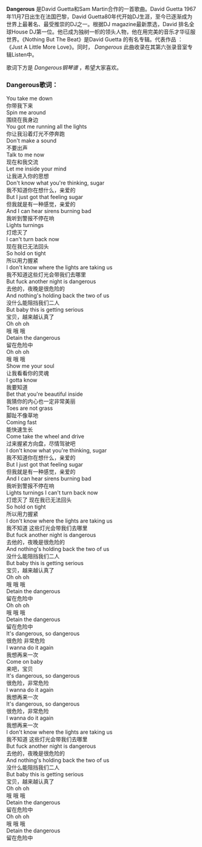 

**Dangerous** 是David Guetta和Sam Martin合作的一首歌曲。David Guetta
1967年11月7日出生在法国巴黎，David Guetta80年代开始DJ生涯，至今已逐渐成为世界上最著名、最受推崇的DJ之一。根据DJ
magazine最新票选，David 排名全球House DJ第一位。他已成为独树一帜的领头人物，他在用完美的音乐才华征服世界。《Nothing But
The Beat》是David Guetta 的有名专辑。代表作品 ： 《Just A Little More Love》。同时， _Dangerous_
此曲收录在其第六张录音室专辑Listen中。

  
歌词下方是 _Dangerous钢琴谱_ ，希望大家喜欢。

### Dangerous歌词：

You take me down  
你带我下来  
Spin me around  
围绕在我身边  
You got me running all the lights  
你让我沿着灯光不停奔跑  
Don't make a sound  
不要出声  
Talk to me now  
现在和我交流  
Let me inside your mind  
让我进入你的思想  
Don't know what you're thinking, sugar  
我不知道你在想什么，亲爱的  
But I just got that feeling sugar  
但我就是有一种感觉，亲爱的  
And I can hear sirens burning bad  
我听到警报不停在响  
Lights turnings  
灯熄灭了  
I can't turn back now  
现在我已无法回头  
So hold on tight  
所以用力握紧  
I don't know where the lights are taking us  
我不知道这些灯光会带我们去哪里  
But fuck another night is dangerous  
去他的，夜晚是很危险的  
And nothing's holding back the two of us  
没什么能阻挡我们二人  
But baby this is getting serious  
宝贝，越来越认真了  
Oh oh oh  
哦 哦 哦  
Detain the dangerous  
留在危险中  
Oh oh oh  
哦 哦 哦  
Show me your soul  
让我看看你的灵魂  
I gotta know  
我要知道  
Bet that you're beautiful inside  
我猜你的内心也一定非常美丽  
Toes are not grass  
脚趾不像草地  
Coming fast  
能快速生长  
Come take the wheel and drive  
过来握紧方向盘，尽情驾驶吧  
I don't know what you're thinking, sugar  
我不知道你在想什么，亲爱的  
But I just got that feeling sugar  
但我就是有一种感觉，亲爱的  
And I can hear sirens burning bad  
我听到警报不停在响  
Lights turnings I can't turn back now  
灯熄灭了 现在我已无法回头  
So hold on tight  
所以用力握紧  
I don't know where the lights are taking us  
我不知道 这些灯光会带我们去哪里  
But fuck another night is dangerous  
去他的，夜晚是很危险的  
And nothing's holding back the two of us  
没什么能阻挡我们二人  
But baby this is getting serious  
宝贝，越来越认真了  
Oh oh oh  
哦 哦 哦  
Detain the dangerous  
留在危险中  
Oh oh oh  
哦 哦 哦  
Detain the dangerous  
留在危险中  
It's dangerous, so dangerous  
很危险 非常危险  
I wanna do it again  
我想再来一次  
Come on baby  
来吧，宝贝  
It's dangerous, so dangerous  
很危险，非常危险  
I wanna do it again  
我想再来一次  
It's dangerous, so dangerous  
很危险，非常危险  
I wanna do it again  
我想再来一次  
I don't know where the lights are taking us  
我不知道 这些灯光会带我们去哪里  
But fuck another night is dangerous  
去他的，夜晚是很危险的  
And nothing's holding back the two of us  
没什么能阻挡我们二人  
But baby this is getting serious  
宝贝，越来越认真了  
Oh oh oh  
哦 哦 哦  
Detain the dangerous  
留在危险中  
Oh oh oh  
哦 哦 哦  
Detain the dangerous  
留在危险中


